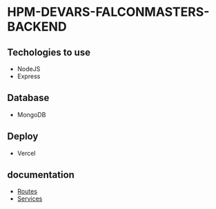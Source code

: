 # HPM-DEVARS-FALCONMASTERS-BACKEND

## Techologies to use

- NodeJS
- Express

## Database

- MongoDB

## Deploy

- Vercel

## documentation

- [Routes](/routes)
- [Services](/services)
